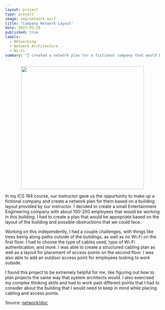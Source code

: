 ```yaml
---
layout: project
type: project
image: img/network.avif
title: "Company Network Layout"
date: 2023-05-20
published: true
labels:
  - Networking
  - Network Architecture
  - Wi-Fi
summary: "I created a network plan for a fictional company that would be housed in a building assigned by my ICS 184 instructor."
---
```

<p align="center">
  <img width="400" height="400" src="https://github.com/user-attachments/assets/30f6b830-527b-4d27-b8ed-befba1d0b8de">
</p>

In my ICS 184 course, our instructor gave us the oppurtunity to make up a fictional company and create a network plan for them based on a building layout provided by our instructor. I decided to create a small Entertainment Engineering company with about 100-200 employees that would be working in this building. I had to create a plan that would be appopriate based on the layout of the building and possible obstructions that we could face.

Working on this independently, I had a couple challenges, with things like trees being along paths outside of the buildings, as well as no Wi-Fi on the first floor. I had to choose the type of cables used, type of Wi-Fi authentication, and more. I was able to create a structured cabling plan as well as a layout for placement of access points on the second floor. I was also able to add an outdoor access point for employees looking to work outside.

I found this project to be extremely helpful for me, like figuring out how to plan projects the same way that system architects would. I also exercised my complex thinking skills and had to work past different points that I had to consider about the building that I would need to keep in mind while placing cabling and access points.

Source: <a href="https://drive.google.com/file/d/162Y4jB_bM779JF_BLuAm1fcaIPsPl0TC/view?usp=sharing"><i class="large github icon "></i>network/doc</a>
